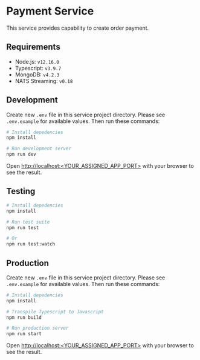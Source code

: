# Payment Service

This service provides capability to create order payment.

## Requirements

- Node.js: `v12.16.0`
- Typescript: `v3.9.7`
- MongoDB: `v4.2.3`
- NATS Streaming: `v0.18`

## Development

Create new `.env` file in this service project directory. Please see `.env.example` for available values. Then run these commands:

```sh
# Install depedencies
npm install

# Run development server
npm run dev
```

Open [http://localhost:<YOUR_ASSIGNED_APP_PORT>](http://localhost:<YOUR_ASSIGNED_APP_PORT>) with your browser to see the result.

## Testing

```sh
# Install depedencies
npm install

# Run test suite
npm run test

# Or
npm run test:watch
```

## Production

Create new `.env` file in this service project directory. Please see `.env.example` for available values. Then run these commands:

```sh
# Install depedencies
npm install

# Transpile Typescript to Javascript
npm run build

# Run production server
npm run start
```

Open [http://localhost:<YOUR_ASSIGNED_APP_PORT>](http://localhost:<YOUR_ASSIGNED_APP_PORT>) with your browser to see the result.